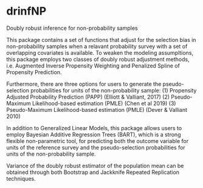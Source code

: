 # drinfNP
Doubly robust inference for non-probability samples

This package contains a set of functions that adjust for the selection bias in non-probability samples when a relavant probability survey with a set of overlapping covariates is available. To weaken the modeling assumpltions, this package employs two classes of doubly robust adjustment methods, i.e. Augmented Inverse Propensity Weighting and Penalized Spline of Propensity Prediction. 

Furthermore, there are three options for users to generate the pseudo-selection probabilities for units of the non-probability sample:
(1) Propensity Adjusted Probability Prediction (PAPP) (Elliott & Valliant, 2017)
(2) Pseudo-Maximum Likelihood-based estimation (PMLE) (Chen et al 2019)
(3) Pseudo-Maximum Likelihood-based estimation (PMLE) (Dever & Valliant 2010)

In addition to Generalized Linear Models, this package allows users to employ Bayesian Additive Regression Trees (BART), which is a strong flexible non-parametric tool, for predicting both the outcome variable for units of the reference survey and the pseudo-selection probabilities for units of the non-probability sample.

Variance of the doubly robust estimator of the population mean can be obtained through both Bootstrap and Jackknife Repeated Replication techniques.
